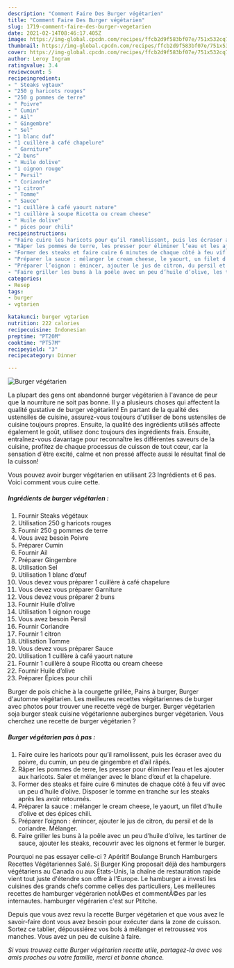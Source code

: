 ```yaml
---
description: "Comment Faire Des Burger végétarien"
title: "Comment Faire Des Burger végétarien"
slug: 1719-comment-faire-des-burger-vegetarien
date: 2021-02-14T08:46:17.405Z
image: https://img-global.cpcdn.com/recipes/ffcb2d9f583bf07e/751x532cq70/burger-vegetarien-photo-principale-de-la-recette.jpg
thumbnail: https://img-global.cpcdn.com/recipes/ffcb2d9f583bf07e/751x532cq70/burger-vegetarien-photo-principale-de-la-recette.jpg
cover: https://img-global.cpcdn.com/recipes/ffcb2d9f583bf07e/751x532cq70/burger-vegetarien-photo-principale-de-la-recette.jpg
author: Leroy Ingram
ratingvalue: 3.4
reviewcount: 5
recipeingredient:
- " Steaks vgtaux"
- "250 g haricots rouges"
- "250 g pommes de terre"
- " Poivre"
- " Cumin"
- " Ail"
- " Gingembre"
- " Sel"
- "1 blanc duf"
- "1 cuillère à café chapelure"
- " Garniture"
- "2 buns"
- " Huile dolive"
- "1 oignon rouge"
- " Persil"
- " Coriandre"
- "1 citron"
- " Tomme"
- " Sauce"
- "1 cuillère à café yaourt nature"
- "1 cuillère à soupe Ricotta ou cream cheese"
- " Huile dolive"
- " pices pour chili"
recipeinstructions:
- "Faire cuire les haricots pour qu’il ramollissent, puis les écraser avec du poivre, du cumin, un peu de gingembre et d’ail râpés."
- "Râper les pommes de terre, les presser pour éliminer l’eau et les ajouter aux haricots. Saler et mélanger avec le blanc d’œuf et la chapelure."
- "Former des steaks et faire cuire 6 minutes de chaque côté à feu vif avec un peu d’huile d’olive. Disposer le tomme en tranche sur les steaks après les avoir retournés."
- "Préparer la sauce : mélanger le cream cheese, le yaourt, un filet d’huile d’olive et des épices chili."
- "Préparer l’oignon : émincer, ajouter le jus de citron, du persil et de la coriandre. Mélanger."
- "Faire griller les buns à la poêle avec un peu d’huile d’olive, les tartiner de sauce, ajouter les steaks, recouvrir avec les oignons et fermer le burger."
categories:
- Resep
tags:
- burger
- vgtarien

katakunci: burger vgtarien 
nutrition: 222 calories
recipecuisine: Indonesian
preptime: "PT20M"
cooktime: "PT57M"
recipeyield: "3"
recipecategory: Dinner

---
```



![Burger végétarien](https://img-global.cpcdn.com/recipes/ffcb2d9f583bf07e/751x532cq70/burger-vegetarien-photo-principale-de-la-recette.jpg)

La plupart des gens ont abandonné burger végétarien à l'avance de peur que la nourriture ne soit pas bonne. Il y a plusieurs choses qui affectent la qualité gustative de burger végétarien! En partant de la qualité des ustensiles de cuisine, assurez-vous toujours d'utiliser de bons ustensiles de cuisine toujours propres. Ensuite, la qualité des ingrédients utilisés affecte également le goût, utilisez donc toujours des ingrédients frais. Ensuite, entraînez-vous davantage pour reconnaître les différentes saveurs de la cuisine, profitez de chaque processus de cuisson de tout cœur, car la sensation d'être excité, calme et non pressé affecte aussi le résultat final de la cuisson!

<!--inarticleads1-->

Vous pouvez avoir burger végétarien en utilisant 23 Ingrédients et 6 pas. Voici comment vous cuire cette.

##### Ingrédients de burger végétarien :

1. Fournir  Steaks végétaux
1. Utilisation 250 g haricots rouges
1. Fournir 250 g pommes de terre
1. Vous avez besoin  Poivre
1. Préparer  Cumin
1. Fournir  Ail
1. Préparer  Gingembre
1. Utilisation  Sel
1. Utilisation 1 blanc d’œuf
1. Vous devez vous préparer 1 cuillère à café chapelure
1. Vous devez vous préparer  Garniture
1. Vous devez vous préparer 2 buns
1. Fournir  Huile d’olive
1. Utilisation 1 oignon rouge
1. Vous avez besoin  Persil
1. Fournir  Coriandre
1. Fournir 1 citron
1. Utilisation  Tomme
1. Vous devez vous préparer  Sauce
1. Utilisation 1 cuillère à café yaourt nature
1. Fournir 1 cuillère à soupe Ricotta ou cream cheese
1. Fournir  Huile d’olive
1. Préparer  Épices pour chili


Burger de pois chiche à la courgette grillée, Pains à burger, Burger d&#39;automne végétarien. Les meilleures recettes végétariennes de burger avec photos pour trouver une recette végé de burger. Burger végétarien soja burger steak cuisine végétarienne aubergines burger végétarien. Vous cherchez une recette de burger végétarien ? 

<!--inarticleads2-->

##### Burger végétarien pas à pas :

1. Faire cuire les haricots pour qu’il ramollissent, puis les écraser avec du poivre, du cumin, un peu de gingembre et d’ail râpés.
1. Râper les pommes de terre, les presser pour éliminer l’eau et les ajouter aux haricots. Saler et mélanger avec le blanc d’œuf et la chapelure.
1. Former des steaks et faire cuire 6 minutes de chaque côté à feu vif avec un peu d’huile d’olive. Disposer le tomme en tranche sur les steaks après les avoir retournés.
1. Préparer la sauce : mélanger le cream cheese, le yaourt, un filet d’huile d’olive et des épices chili.
1. Préparer l’oignon : émincer, ajouter le jus de citron, du persil et de la coriandre. Mélanger.
1. Faire griller les buns à la poêle avec un peu d’huile d’olive, les tartiner de sauce, ajouter les steaks, recouvrir avec les oignons et fermer le burger.


Pourquoi ne pas essayer celle-ci ? Apéritif Boulange Brunch Hamburgers Recettes Végétariennes Salé. Si Burger King proposait déjà des hamburgers végétariens au Canada ou aux États-Unis, la chaîne de restauration rapide vient tout juste d&#39;étendre son offre à l&#39;Europe. Le hamburger a investi les cuisines des grands chefs comme celles des particuliers. Les meilleures recettes de hamburger végérarien notÃ©es et commentÃ©es par les internautes. hamburger végérarien c&#39;est sur Ptitche. 

<!--inarticleads1-->

<p>
Depuis que vous avez revu la recette Burger végétarien et que vous avez le savoir-faire dont vous avez besoin pour exécuter dans la zone de cuisson. Sortez ce tablier, dépoussiérez vos bols à mélanger et retroussez vos manches. Vous avez un peu de cuisine à faire.
</p>

<p>
<i>Si vous trouvez cette Burger végétarien recette utile, partagez-la avec vos amis proches ou votre famille, merci et bonne chance.</i>
</p>
